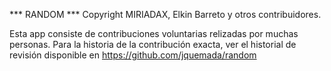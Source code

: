 *** RANDOM ***
Copyright MIRIADAX, Elkin Barreto y otros contribuidores.

Esta app consiste de contribuciones voluntarias relizadas por muchas personas.
Para la historia de la contribución exacta, ver el historial de revisión disponible en https://github.com/jquemada/random
